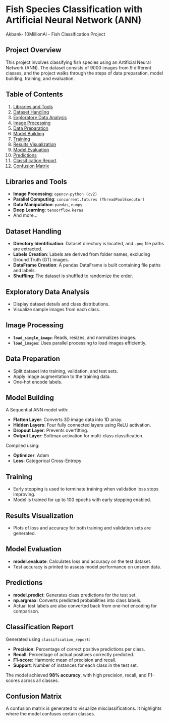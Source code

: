 # Fish Species Classification with Artificial Neural Network (ANN)
Akbank- 10MillionAi - Fish Classification Project

## Project Overview
This project involves classifying fish species using an Artificial Neural Network (ANN). The dataset consists of 9000 images from 9 different classes, and the project walks through the steps of data preparation, model building, training, and evaluation.

## Table of Contents
1. [Libraries and Tools](#libraries-and-tools)
2. [Dataset Handling](#dataset-handling)
3. [Exploratory Data Analysis](#exploratory-data-analysis)
4. [Image Processing](#image-processing)
5. [Data Preparation](#data-preparation)
6. [Model Building](#model-building)
7. [Training](#training)
8. [Results Visualization](#results-visualization)
9. [Model Evaluation](#model-evaluation)
10. [Predictions](#predictions)
11. [Classification Report](#classification-report)
12. [Confusion Matrix](#confusion-matrix)

## Libraries and Tools
- **Image Processing**: `opencv-python (cv2)`
- **Parallel Computing**: `concurrent.futures (ThreadPoolExecutor)`
- **Data Manipulation**: `pandas`, `numpy`
- **Deep Learning**: `tensorflow.keras`
- And more...

## Dataset Handling
- **Directory Identification**: Dataset directory is located, and `.png` file paths are extracted.
- **Labels Creation**: Labels are derived from folder names, excluding Ground Truth (GT) images.
- **DataFrame Creation**: A pandas DataFrame is built containing file paths and labels.
- **Shuffling**: The dataset is shuffled to randomize the order.

## Exploratory Data Analysis
- Display dataset details and class distributions.
- Visualize sample images from each class.

## Image Processing
- **`load_single_image`**: Reads, resizes, and normalizes images.
- **`load_images`**: Uses parallel processing to load images efficiently.

## Data Preparation
- Split dataset into training, validation, and test sets.
- Apply image augmentation to the training data.
- One-hot encode labels.

## Model Building
A Sequential ANN model with:
- **Flatten Layer**: Converts 3D image data into 1D array.
- **Hidden Layers**: Four fully connected layers using ReLU activation.
- **Dropout Layer**: Prevents overfitting.
- **Output Layer**: Softmax activation for multi-class classification.

Compiled using:
- **Optimizer**: Adam
- **Loss**: Categorical Cross-Entropy

## Training
- Early stopping is used to terminate training when validation loss stops improving.
- Model is trained for up to 100 epochs with early stopping enabled.

## Results Visualization
- Plots of loss and accuracy for both training and validation sets are generated.

## Model Evaluation
- **model.evaluate**: Calculates loss and accuracy on the test dataset.
- Test accuracy is printed to assess model performance on unseen data.

## Predictions
- **model.predict**: Generates class predictions for the test set.
- **np.argmax**: Converts predicted probabilities into class labels.
- Actual test labels are also converted back from one-hot encoding for comparison.

## Classification Report
Generated using `classification_report`:
- **Precision**: Percentage of correct positive predictions per class.
- **Recall**: Percentage of actual positives correctly predicted.
- **F1-score**: Harmonic mean of precision and recall.
- **Support**: Number of instances for each class in the test set.

The model achieved **98% accuracy**, with high precision, recall, and F1-scores across all classes.

## Confusion Matrix
A confusion matrix is generated to visualize misclassifications. It highlights where the model confuses certain classes.
